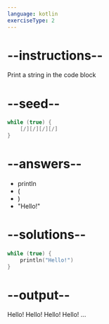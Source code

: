 ```yaml
---
language: kotlin
exerciseType: 2
---
```


# --instructions--

Print a string in the code block

# --seed--

```kotlin
while (true) {
    [/][/][/][/]
}
```

# --answers--

- println
- (
- )
- "Hello!"

# --solutions--

```kotlin
while (true) {
    println("Hello!")
}
```

# --output--

Hello!
Hello!
Hello!
Hello!
...
